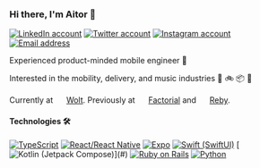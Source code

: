 ### Hi there, I'm Aitor 👋

[![LinkedIn account](https://img.shields.io/badge/-aitorct-2867B2?logo=linkedin&logoColor=white&style=flat)](https://www.linkedin.com/in/aitorct/)
[![Twitter account](https://img.shields.io/badge/-aitor__ct-00acee?logo=twitter&logoColor=white&style=flat)](https://twitter.com/aitor_ct)
[![Instagram account](https://img.shields.io/badge/-aitor__ct-E4405F?logo=instagram&logoColor=white&style=flat)](https://www.instagram.com/aitor_ct/)
[![Email address](https://img.shields.io/badge/-aitor.cubeles@utexas.edu-EA4335?logo=gmail&logoColor=white&style=flat)](mailto:aitor.cubeles@utexas.edu)

Experienced product-minded mobile engineer 📱

Interested in the mobility, delivery, and music industries 🛴 🚲 📦 🎹

Currently at <a href="#"><img src="https://github-production-user-asset-6210df.s3.amazonaws.com/6463569/252021689-d1d31a44-1e70-4594-aa61-e647a62263c6.png" width="16" height="16" /></a> [Wolt](https://wolt.com). Previously at <a href="#"><img src="https://github-production-user-asset-6210df.s3.amazonaws.com/6463569/252021330-6aa5c3f7-8f85-4232-98f5-d998d5ea61a8.png" width="16" height="16" /></a> [Factorial](https://factorialhr.com) and <a href="#"><img src="https://github-production-user-asset-6210df.s3.amazonaws.com/6463569/252021366-4cdf6dbe-36fa-4242-8f3e-1c30645dc229.png" width="16" height="16" /></a> [Reby](https://reby.co).

#### Technologies 🛠

[![TypeScript](https://img.shields.io/badge/-TypeScript-3178C6?logo=typescript&logoColor=white&style=flat)](#)
[![React/React Native](https://img.shields.io/badge/-React_+_React%20Native-61DAFB?logo=react&logoColor=grey&style=flat)](#)
[![Expo](https://img.shields.io/badge/-Expo-000020?logo=expo&logoColor=white&style=flat)](#)
[![Swift (SwiftUI)](https://img.shields.io/badge/-Swift_(SwiftUI)-F05138?logo=swift&logoColor=white&style=flat)](#)
[![Kotlin (Jetpack Compose)](https://img.shields.io/badge/-Kotlin_(Jetpack_Compose)-7F52FF?logo=kotlin&logoColor=white&style=flat)](#)
[![Ruby on Rails](https://img.shields.io/badge/-Ruby%20on%20Rails-CC0000?logo=rubyonrails&logoColor=white&style=flat)](#)
[![Python](https://img.shields.io/badge/-Python-3776AB?logo=python&logoColor=white&style=flat)](#)
